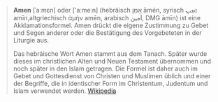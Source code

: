 > **Amen** [ˈaːmɛn] oder ['aːmeːn] (hebräisch אָמֵן āmén, syrisch ܐܡܝܢ amīn,altgriechisch ἀμήν amēn, arabisch آمين, DMG āmīn) ist eine Akklamationsformel. Amen drückt die eigene Zustimmung zu Gebet und Segen anderer oder die Bestätigung des Vorgebeteten in der Liturgie aus.
>
> Das hebräische Wort Amen stammt aus dem Tanach. Später wurde dieses im christlichen Alten und Neuen Testament übernommen und noch später in den Islam getragen. Die Formel ist daher auch im Gebet und Gottesdienst von Christen und Muslimen üblich und einer der Begriffe, die in identischer Form im Christentum, Judentum und Islam verwendet werden.
> [Wikipedia](https://de.wikipedia.org/wiki/Amen)